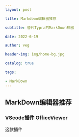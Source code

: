 ```yaml
---
layout: post

title: Markdown编辑器推荐

subtitle: 替代Typra的MarkDown神器

date: 2022-6-19

author: veg

header-img: img/home-bg.jpg

catalog: true

tags:

- MarkDown
---
```

## MarkDown编辑器推荐

### VScode插件 OfficeViewer

这款插件
